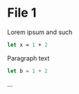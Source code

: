 
# File 1

Lorem ipsum and such

```ml
let x = 1 + 2
```

Paragraph text

```js
let b = 1 + 2
```

...